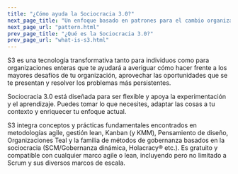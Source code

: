 ```yaml
---
title: "¿Cómo ayuda la Sociocracia 3.0?"
next_page_title: "Un enfoque basado en patrones para el cambio organizacional"
next_page_url: "pattern.html"
prev_page_title: "¿Qué es la Sociocracia 3.0?"
prev_page_url: "what-is-s3.html"
---
```



S3 es una tecnología transformativa tanto para individuos como para organizaciones enteras que te ayudará a averiguar cómo hacer frente a los mayores desafíos de tu organización, aprovechar las oportunidades que se te presentan y resolver los problemas más persistentes.

Sociocracia 3.0 está diseñada para ser flexible y apoya la experimentación y el aprendizaje. Puedes tomar lo que necesites, adaptar las cosas a tu contexto y enriquecer tu enfoque actual.

S3 integra conceptos y prácticas fundamentales encontrados en metodologías agile, gestión lean, Kanban (y KMM), Pensamiento de diseño, Organizaciones Teal y la familia de métodos de gobernanza basados en la sociocracia (SCM/Gobernanza dinámica, Holacracy® etc.). Es gratuito y compatible con cualquier marco agile o lean, incluyendo pero no limitado a Scrum y sus diversos marcos de escala.
